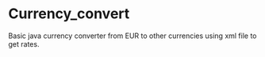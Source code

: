 # Currency_convert
Basic java currency converter from EUR to other currencies using xml file to get rates.
